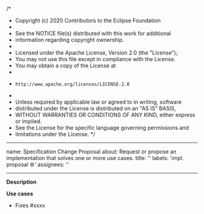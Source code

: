 /*
 * Copyright (c) 2020 Contributors to the Eclipse Foundation
 *
 * See the NOTICE file(s) distributed with this work for additional
 * information regarding copyright ownership.
 *
 * Licensed under the Apache License, Version 2.0 (the "License");
 * You may not use this file except in compliance with the License.
 * You may obtain a copy of the License at
 *
 *     http://www.apache.org/licenses/LICENSE-2.0
 *
 * Unless required by applicable law or agreed to in writing, software
 * distributed under the License is distributed on an "AS IS" BASIS,
 * WITHOUT WARRANTIES OR CONDITIONS OF ANY KIND, either express or implied.
 * See the License for the specific language governing permissions and
 * limitations under the License.
 */
---
name: Specification Change Proposal
about: Request or propose an implementation that solves one or more use cases.
title: ''
labels: 'impl. proposal :gear:'
assignees: ''

---

**Description**

<!-- Describe the implementation proposal's functionality here -->


**Use cases**

<!-- Link at least one use case issue ID which would be solved by this implementation proposal -->

* Fixes #xxxx
